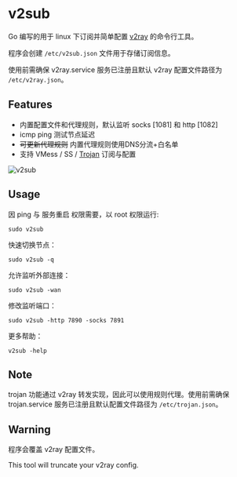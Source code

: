 # v2sub

Go 编写的用于 linux 下订阅并简单配置 [v2ray](https://github.com/v2ray/v2ray-core) 的命令行工具。

程序会创建 `/etc/v2sub.json` 文件用于存储订阅信息。

使用前需确保 v2ray.service 服务已注册且默认 v2ray 配置文件路径为 `/etc/v2ray.json`。

## Features

+ 内置配置文件和代理规则，默认监听 socks \[1081\] 和 http \[1082\]
+ icmp ping 测试节点延迟
+ ~~可更新代理规则~~ 内置代理规则使用DNS分流+白名单
+ 支持 VMess / SS / [Trojan](https://github.com/trojan-gfw/trojan) 订阅与配置

![v2sub](https://github.com/arkrz/v2sub/raw/master/v2sub.png)

## Usage

因 ping 与 服务重启 权限需要，以 root 权限运行:

```shell
sudo v2sub
```

快速切换节点：

```shell
sudo v2sub -q
```

允许监听外部连接：

```shell
sudo v2sub -wan
```

修改监听端口：

```shell
sudo v2sub -http 7890 -socks 7891
```

更多帮助：

```shell script
v2sub -help
```

## Note

trojan 功能通过 v2ray 转发实现，因此可以使用规则代理。使用前需确保 trojan.service 服务已注册且默认配置文件路径为 `/etc/trojan.json`。

## Warning

程序会覆盖 v2ray 配置文件。

This tool will truncate your v2ray config.